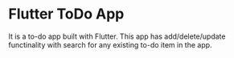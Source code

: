 # Flutter ToDo App

It is a to-do app built with Flutter. This app has add/delete/update functinality with search for any existing to-do item in the app.
